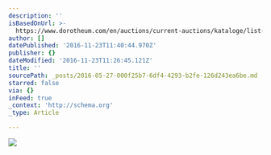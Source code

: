 ```yaml
---
description: ''
isBasedOnUrl: >-
  https://www.dorotheum.com/en/auctions/current-auctions/kataloge/list-lots/auktion/11772-art-and-antiques.html
author: []
datePublished: '2016-11-23T11:40:44.970Z'
publisher: {}
dateModified: '2016-11-23T11:26:45.121Z'
title: ''
sourcePath: _posts/2016-05-27-000f25b7-6df4-4293-b2fe-126d243ea6be.md
starred: false
via: {}
inFeed: true
_context: 'http://schema.org'
_type: Article

---
```

![](https://www.dorotheum.com/30S160528_1/Bild/Por%C5%A1-Gustav-(Chrudim-1888---1955-Skute%C4%8D).jpg)